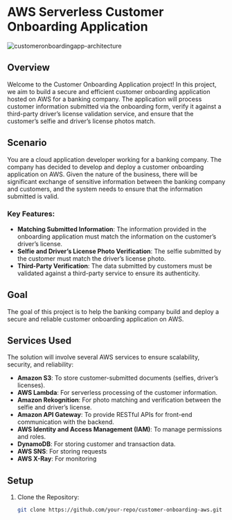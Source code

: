 # AWS Serverless Customer Onboarding Application 

![customeronboardingapp-architecture](https://github.com/user-attachments/assets/a73a952c-a622-40cf-a85d-eee45b0fb67a)

## Overview

Welcome to the Customer Onboarding Application project! In this project, we aim to build a secure and efficient customer onboarding application hosted on AWS for a banking company. The application will process customer information submitted via the onboarding form, verify it against a third-party driver’s license validation service, and ensure that the customer’s selfie and driver’s license photos match.

## Scenario

You are a cloud application developer working for a banking company. The company has decided to develop and deploy a customer onboarding application on AWS. Given the nature of the business, there will be significant exchange of sensitive information between the banking company and customers, and the system needs to ensure that the information submitted is valid.

### Key Features:
- **Matching Submitted Information**: The information provided in the onboarding application must match the information on the customer’s driver’s license.
- **Selfie and Driver’s License Photo Verification**: The selfie submitted by the customer must match the driver’s license photo.
- **Third-Party Verification**: The data submitted by customers must be validated against a third-party service to ensure its authenticity.

## Goal

The goal of this project is to help the banking company build and deploy a secure and reliable customer onboarding application on AWS.

## Services Used

The solution will involve several AWS services to ensure scalability, security, and reliability:
- **Amazon S3**: To store customer-submitted documents (selfies, driver’s licenses).
- **AWS Lambda**: For serverless processing of the customer information.
- **Amazon Rekognition**: For photo matching and verification between the selfie and driver’s license.
- **Amazon API Gateway**: To provide RESTful APIs for front-end communication with the backend.
- **AWS Identity and Access Management (IAM)**: To manage permissions and roles.
- **DynamoDB**: For storing customer and transaction data.
- **AWS SNS**: For storing requests
- **AWS X-Ray**: For monitoring 

## Setup

1. Clone the Repository:
    ```bash
    git clone https://github.com/your-repo/customer-onboarding-aws.git
    ```
